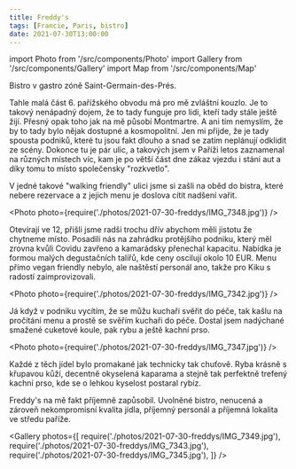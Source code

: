 ```yaml
---
title: Freddy's
tags: [Francie, Paris, bistro]
date: 2021-07-30T13:00:00
---
```


import Photo from '/src/components/Photo'
import Gallery from '/src/components/Gallery'
import Map from '/src/components/Map'

Bistro v gastro zóně Saint-Germain-des-Prés.

<!-- truncate -->

Tahle malá část 6. pařížského obvodu má pro mě zvláštní kouzlo. Je to takový nenápadný dojem, že to tady funguje pro lidi, kteří tady stále ještě žijí. Přesný opak toho jak na mě působí Montmartre. A ani tím nemyslím, že by to tady bylo nějak dostupné a kosmopolitní. Jen mi přijde, že je tady spousta podniků, které tu jsou fakt dlouho a snad se zatím neplánují odklidit ze scény. Dokonce tu je pár ulic, a takových jsem v Paříži letos zaznamenal na různých místech víc, kam je po větší část dne zákaz vjezdu i stání aut a díky tomu to místo společensky "rozkvetlo".

V jedné takové "walking friendly" ulici jsme si zašli na oběd do bistra, které nebere rezervace a z jejich menu je doslova cítit nadšení vařit.

<Photo photo={require('./photos/2021-07-30-freddys/IMG_7348.jpg')} />

Otevírají ve 12, přišli jsme radši trochu dřív abychom měli jistotu že chytneme místo. Posadili nás na zahrádku protějšího podniku, který měl zrovna kvůli Covidu zavřeno a kamarádsky přenechal kapacitu. Nabídka je formou malých degustačních talířů, kde ceny oscilují okolo 10 EUR. Menu přímo vegan friendly nebylo, ale naštěstí personál ano, takže pro Kiku s radostí zaimprovizovali.

<Photo photo={require('./photos/2021-07-30-freddys/IMG_7342.jpg')} />

Já když v podniku vycítím, že se můžu kuchaři svěřit do péče, tak kašlu na pročítání menu a prostě se svěřím kuchaři do péče. Dostal jsem nadýchané smažené cuketové koule, pak rybu a ještě kachní prso.

<Photo photo={require('./photos/2021-07-30-freddys/IMG_7347.jpg')} />

Každé z těch jídel bylo promakané jak technicky tak chuťově. Ryba krásně s křupavou kůží, decentně okyselená kaparama a stejně tak perfektně trefený kachní prso, kde se o lehkou kyselost postaral rybíz.

Freddy's na mě fakt příjemně zapůsobil. Uvolněné bistro, nenucená a zároveň nekompromisní kvalita jídla, příjemný personál a příjemná lokalita ve středu paříže.

<Gallery photos={[
require('./photos/2021-07-30-freddys/IMG_7349.jpg'),
require('./photos/2021-07-30-freddys/IMG_7343.jpg'),
require('./photos/2021-07-30-freddys/IMG_7345.jpg'),
]} />

<Map src="https://www.google.com/maps/embed?pb=!1m14!1m8!1m3!1d5250.4366559435775!2d2.33342147105226!3d48.85404697819186!3m2!1i1024!2i768!4f13.1!3m3!1m2!1s0x0%3A0x2eea35d2c8408b8!2sFreddy&#39;s!5e0!3m2!1sen!2scz!4v1638816829378!5m2!1sen!2scz" />
